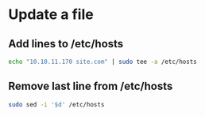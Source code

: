 # Update a file


## Add lines to /etc/hosts

```bash
echo "10.10.11.170 site.com" | sudo tee -a /etc/hosts
```

## Remove last line from /etc/hosts
```bash
sudo sed -i '$d' /etc/hosts

```


